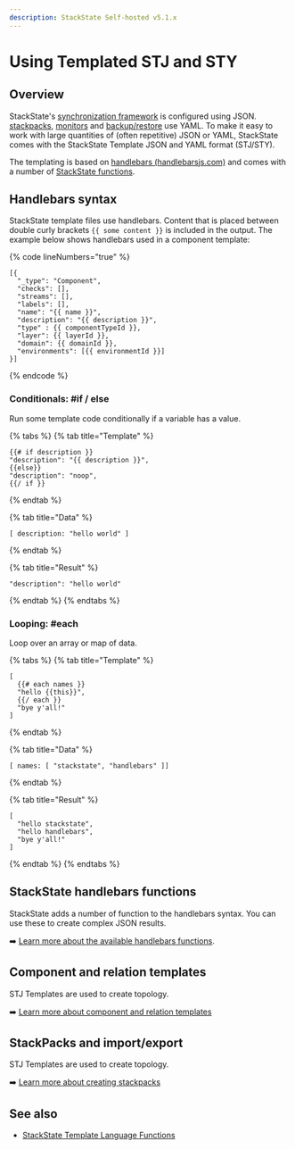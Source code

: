 ```yaml
---
description: StackState Self-hosted v5.1.x 
---
```


# Using Templated STJ and STY

## Overview

StackState's [synchronization framework](/configure/topology/sync.md#template-functions "StackState Self-Hosted only") is configured using JSON. [stackpacks](/develop/developer-guides/stackpack/develop_stackpacks.md "StackState Self-Hosted only"), [monitors](/develop/developer-guides/monitors/create-custom-monitors.md "StackState Self-Hosted only") and [backup/restore](/setup/data-management/backup_restore/ "StackState Self-Hosted only") use YAML. To make it easy to work with large quantities of \(often repetitive\) JSON or YAML, StackState comes with the StackState Template JSON and YAML format (STJ/STY).

The templating is based on [handlebars \(handlebarsjs.com\)](https://handlebarsjs.com/) and comes with a number of [StackState functions](st_reference.md).

## Handlebars syntax

StackState template files use handlebars. Content that is placed between double curly brackets `{{ some content }}` is included in the output. The example below shows handlebars used in a component template:

{% code lineNumbers="true" %}
```text
[{
  "_type": "Component",
  "checks": [],
  "streams": [],
  "labels": [],
  "name": "{{ name }}",
  "description": "{{ description }}",
  "type" : {{ componentTypeId }},
  "layer": {{ layerId }},
  "domain": {{ domainId }},
  "environments": [{{ environmentId }}]
}]
```
{% endcode %}

### Conditionals: \#if / else

Run some template code conditionally if a variable has a value.

{% tabs %}
{% tab title="Template" %}
```text
{{# if description }}
"description": "{{ description }}",
{{else}}
"description": "noop",
{{/ if }}
```
{% endtab %}

{% tab title="Data" %}
```text
[ description: "hello world" ]
```
{% endtab %}

{% tab title="Result" %}
```text
"description": "hello world"
```
{% endtab %}
{% endtabs %}

### Looping: \#each

Loop over an array or map of data.

{% tabs %}
{% tab title="Template" %}
```text
[
  {{# each names }}
  "hello {{this}}",
  {{/ each }}
  "bye y'all!"
]
```
{% endtab %}

{% tab title="Data" %}
```text
[ names: [ "stackstate", "handlebars" ]]
```
{% endtab %}

{% tab title="Result" %}
```text
[
  "hello stackstate",
  "hello handlebars",
  "bye y'all!"
]
```
{% endtab %}
{% endtabs %}

## StackState handlebars functions

StackState adds a number of function to the handlebars syntax. You can use these to create complex JSON results.

➡️ [Learn more about the available handlebars functions](st_reference.md).

## Component and relation templates

STJ Templates are used to create topology. 

➡️ [Learn more about component and relation templates](/configure/topology/sync.md#template-functions "StackState Self-Hosted only")

## StackPacks and import/export

STJ Templates are used to create topology.

➡️ [Learn more about creating stackpacks](/configure/topology/sync.md#template-functions "StackState Self-Hosted only")


## See also

* [StackState Template Language Functions](st_reference.md)

